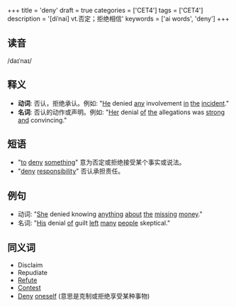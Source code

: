 +++
title = 'deny'
draft = true
categories = ['CET4']
tags = ['CET4']
description = '[diˈnai] vt.否定；拒绝相信'
keywords = ['ai words', 'deny']
+++

## 读音
/daɪˈnaɪ/

## 释义
- **动词**: 否认，拒绝承认。例如: "[He](/zh/post/he/) denied [any](/zh/post/any/) involvement [in](/zh/post/in/) [the](/zh/post/the/) [incident](/zh/post/incident/)."
- **名词**: 否认的动作或声明。例如: "[Her](/zh/post/her/) denial [of](/zh/post/of/) [the](/zh/post/the/) allegations was [strong](/zh/post/strong/) [and](/zh/post/and/) convincing."

## 短语
- "[to](/zh/post/to/) [deny](/zh/post/deny/) [something](/zh/post/something/)" 意为否定或拒绝接受某个事实或说法。
- "[deny](/zh/post/deny/) [responsibility](/zh/post/responsibility/)" 否认承担责任。

## 例句
- 动词: "[She](/zh/post/she/) denied knowing [anything](/zh/post/anything/) [about](/zh/post/about/) [the](/zh/post/the/) [missing](/zh/post/missing/) [money](/zh/post/money/)."
- 名词: "[His](/zh/post/his/) denial [of](/zh/post/of/) guilt [left](/zh/post/left/) [many](/zh/post/many/) [people](/zh/post/people/) skeptical."

## 同义词
- Disclaim
- Repudiate
- [Refute](/zh/post/refute/)
- [Contest](/zh/post/contest/)
- [Deny](/zh/post/deny/) [oneself](/zh/post/oneself/) (意思是克制或拒绝享受某种事物)
